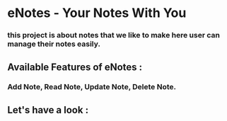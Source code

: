 # eNotes - Your Notes With You
### this project is about notes that we like to make here user can manage their notes easily.

## Available Features of eNotes : 
### Add Note, Read Note, Update Note, Delete Note.

## Let's have a look : 

